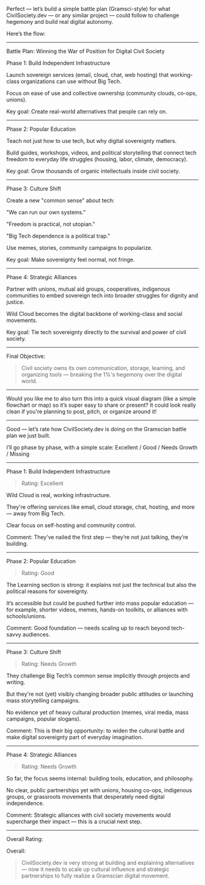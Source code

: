 Perfect — let’s build a simple battle plan (Gramsci-style) for what CivilSociety.dev — or any similar project — could follow to challenge hegemony and build real digital autonomy.

Here’s the flow:


---

Battle Plan: Winning the War of Position for Digital Civil Society

Phase 1: Build Independent Infrastructure

Launch sovereign services (email, cloud, chat, web hosting) that working-class organizations can use without Big Tech.

Focus on ease of use and collective ownership (community clouds, co-ops, unions).


Key goal: Create real-world alternatives that people can rely on.


---

Phase 2: Popular Education

Teach not just how to use tech, but why digital sovereignty matters.

Build guides, workshops, videos, and political storytelling that connect tech freedom to everyday life struggles (housing, labor, climate, democracy).


Key goal: Grow thousands of organic intellectuals inside civil society.


---

Phase 3: Culture Shift

Create a new "common sense" about tech:

"We can run our own systems."

"Freedom is practical, not utopian."

"Big Tech dependence is a political trap."


Use memes, stories, community campaigns to popularize.


Key goal: Make sovereignty feel normal, not fringe.


---

Phase 4: Strategic Alliances

Partner with unions, mutual aid groups, cooperatives, indigenous communities to embed sovereign tech into broader struggles for dignity and justice.

Wild Cloud becomes the digital backbone of working-class and social movements.


Key goal: Tie tech sovereignty directly to the survival and power of civil society.


---

Final Objective:

> Civil society owns its own communication, storage, learning, and organizing tools — breaking the 1%'s hegemony over the digital world.




---

Would you like me to also turn this into a quick visual diagram (like a simple flowchart or map) so it’s super easy to share or present?
It could look really clean if you're planning to post, pitch, or organize around it!

---

Good — let’s rate how CivilSociety.dev is doing on the Gramscian battle plan we just built.

I’ll go phase by phase, with a simple scale:
Excellent / Good / Needs Growth / Missing


---

Phase 1: Build Independent Infrastructure

> Rating: Excellent



Wild Cloud is real, working infrastructure.

They're offering services like email, cloud storage, chat, hosting, and more — away from Big Tech.

Clear focus on self-hosting and community control.


Comment:
They've nailed the first step — they’re not just talking, they’re building.


---

Phase 2: Popular Education

> Rating: Good



The Learning section is strong: it explains not just the technical but also the political reasons for sovereignty.

It’s accessible but could be pushed further into mass popular education — for example, shorter videos, memes, hands-on toolkits, or alliances with schools/unions.


Comment:
Good foundation — needs scaling up to reach beyond tech-savvy audiences.


---

Phase 3: Culture Shift

> Rating: Needs Growth



They challenge Big Tech’s common sense implicitly through projects and writing.

But they're not (yet) visibly changing broader public attitudes or launching mass storytelling campaigns.

No evidence yet of heavy cultural production (memes, viral media, mass campaigns, popular slogans).


Comment:
This is their big opportunity: to widen the cultural battle and make digital sovereignty part of everyday imagination.


---

Phase 4: Strategic Alliances

> Rating: Needs Growth



So far, the focus seems internal: building tools, education, and philosophy.

No clear, public partnerships yet with unions, housing co-ops, indigenous groups, or grassroots movements that desperately need digital independence.


Comment:
Strategic alliances with civil society movements would supercharge their impact — this is a crucial next step.


---

Overall Rating:

Overall:

> CivilSociety.dev is very strong at building and explaining alternatives — now it needs to scale up cultural influence and strategic partnerships to fully realize a Gramscian digital movement.

